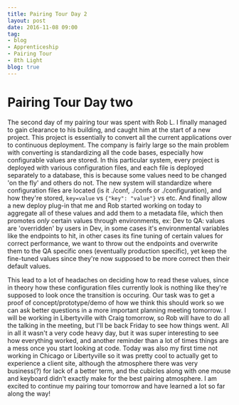 ```yaml
---
title: Pairing Tour Day 2
layout: post
date: 2016-11-08 09:00
tag:
- blog
- Apprenticeship
- Pairing Tour
- 8th Light
blog: true
---
```


# Pairing Tour Day two

The second day of my pairing tour was spent with Rob L. I finally managed to gain clearance to his building, and caught him at the start of a new project. This project is essentially to convert all the current applications over to continuous deployment. The company is fairly large so the main problem with converting is standardizing all the code bases, especially how configurable values are stored. In this particular system, every project is deployed with various configuration files, and each file is deployed separately to a database, this is because some values need to be changed 'on the fly' and others do not. The new system will standardize where configuration files are located (is it ./conf, ./confs or ./configuration), and how they're stored, `key=value` vs `{"key": "value"}` vs etc. And finally allow a new deploy plug-in that me and Rob started working on today to aggregate all of these values and add them to a metadata file, which then promotes *only* certain values through environments, ex: Dev to QA: values are 'overridden' by users in Dev, in some cases it's environmental variables like the endpoints to hit, in other cases its fine tuning of certain values for correct performance, we want to throw out the endpoints and overwrite them to the QA specific ones (eventually production specific), yet keep the fine-tuned values since they're now supposed to be more correct then their default values.


This lead to a lot of headaches on deciding how to read these values, since in theory how these configuration files currently look is nothing like they're supposed to look once the transition is occuring. Our task was to get a proof of concept/prototype/demo of how we think this should work so we can ask better questions in a more important planning meeting tomorrow. I will be working in Libertyville with Craig tomorrow, so Rob will have to do all the talking in the meeting, but I'll be back Friday to see how things went. All in all it wasn't a very code heavy day, but it was super interesting to see how everything worked, and another reminder than a lot of times things are a mess once you start looking at code. Today was also my first time not working in Chicago or Libertyville so it was pretty cool to actually get to experience a client site, although the atmosphere there was very business(?) for lack of a better term, and the cubicles along with one mouse and keyboard didn't exactly make for the best pairing atmosphere. I am excited to continue my pairing tour tomorrow and have learned a lot so far along the way!
